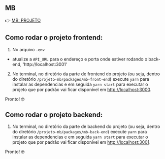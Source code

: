 ## MB

👉 [MB: PROJETO](#)

## Como rodar o projeto frontend:

1. No arquivo `.env`

- atualize a `API_URL` para o endereço e porta onde estiver rodando o back-end, 'http://localhost:3001'

2. No terminal, no diretório da parte de frontend do projeto (ou seja, dentro do diretório `/projeto-mb/packages/mb-front-end`) execute `yarn` para instalar as dependencias e em seguida `yarn start` para executar o projeto que por padrão vai ficar disponível em [http://localhost:3000](http://localhost:3000).

Pronto! 🤓

## Como rodar o projeto backend:

1. No terminal, no diretório da parte de backend do projeto (ou seja, dentro do diretório `/projeto-mb/packages/mb-back-end`) execute `yarn` para instalar as dependencias e em seguida `yarn start` para executar o projeto que por padrão vai ficar disponível em [http://localhost:3001](http://localhost:3001).

Pronto! 🤓